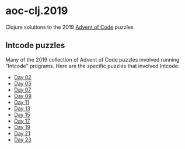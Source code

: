 # aoc-clj.2019

Clojure solutions to the 2019 [Advent of Code](https://adventofcode.org) puzzles

## Intcode puzzles

Many of the 2019 collection of Advent of Code puzzles involved running
"Intcode" programs. Here are the specific puzzles that involved Intcode:

* [Day 02](day02.clj)
* [Day 05](day03.clj)
* [Day 07](day07.clj)
* [Day 09](day09.clj)
* [Day 11](day11.clj)
* [Day 13](day13.clj)
* [Day 15](day15.clj)
* [Day 17](day17.clj)
* [Day 19](day19.clj)
* [Day 21](day21.clj)
* [Day 23](day23.clj)